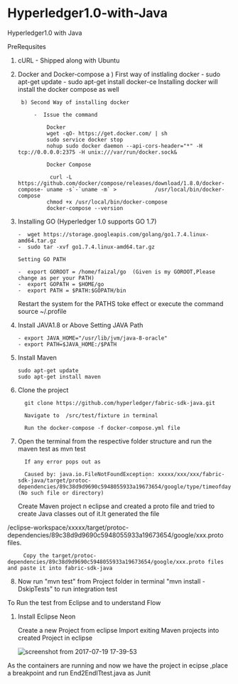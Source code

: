 # Hyperledger1.0-with-Java
Hyperledger1.0 with Java

PreRequsites
 
  1) cURL 
          - Shipped along with Ubuntu
  2) Docker and Docker-compose
          a ) First way of instlaling docker
              - sudo apt-get update
              - sudo apt-get install docker-ce
     Installing docker will install the docker compose as well     
     
          b) Second Way of installing docker
          
              -  Issue the command
                  
                  Docker
                  wget -qO- https://get.docker.com/ | sh 
                  sudo service docker stop
                  nohup sudo docker daemon --api-cors-header="*" -H tcp://0.0.0.0:2375 -H unix:///var/run/docker.sock&
                  
                  Docker Compose
                  
                   curl -L https://github.com/docker/compose/releases/download/1.8.0/docker-compose-`uname -s`-`uname -m` >            /usr/local/bin/docker-compose
                  chmod +x /usr/local/bin/docker-compose
                  docker-compose --version
 3) Installing GO (Hyperledger 1.0 supports GO 1.7)
  
        -  wget https://storage.googleapis.com/golang/go1.7.4.linux-amd64.tar.gz
        -  sudo tar -xvf go1.7.4.linux-amd64.tar.gz
        
        Setting GO PATH
          
        -  export GOROOT = /home/faizal/go  (Given is my GOROOT,Please change as per your PATH)
        -  export GOPATH = $HOME/go
        -  export PATH = $PATH:$GOPATH/bin
    
     Restart the system for the PATHS toke effect or execute the command source ~/.profile
  
  4) Install JAVA1.8 or Above
       Setting JAVA Path

         - export JAVA_HOME="/usr/lib/jvm/java-8-oracle"
         - export PATH=$JAVA_HOME:/$PATH

  5) Install Maven

         sudo apt-get update
         sudo apt-get install maven

  6) Clone the project 
 
           git clone https://github.com/hyperledger/fabric-sdk-java.git
           
           Navigate to  /src/test/fixture in terminal
          
           Run the docker-compose -f docker-compose.yml file 

  7) Open the terminal from the respective folder structure and run the maven test as mvn test
      
           If any error pops out as 
 
           Caused by: java.io.FileNotFoundException: xxxxx/xxx/xxx/fabric-sdk-java/target/protoc-                 `		dependencies/89c38d9d9690c5948055933a19673654/google/type/timeofday.proto (No such file or directory)

        Create Maven project n eclipse and created a proto file and tried to create Java classes out of it.It generated the file

/eclipse-workspace/xxxxx/target/protoc-dependencies/89c38d9d9690c5948055933a19673654/google/xxx.proto files.
 
         Copy the target/protoc-dependencies/89c38d9d9690c5948055933a19673654/google/xxx.proto files and paste it into fabric-sdk-java


 8) Now run "mvn test" from Project folder in terminal "mvn install -DskipTests" to run integration test

  To Run the test from Eclipse and to understand Flow 



 
           

   1) Install Eclipse Neon 

        Create a new Project from eclipse 
        Import exiting Maven projects into created Project in eclipse
        
        ![screenshot from 2017-07-19 17-39-53](https://user-images.githubusercontent.com/22238550/28369611-33452f18-6ca9-11e7-9ad4-460fb0c4e9d8.png)

        
  As  the containers are running and now we have the project in ecipse ,place a breakpoint and run End2EndITtest.java as Junit 
        

